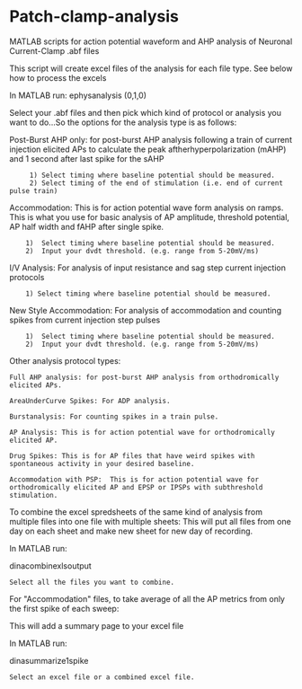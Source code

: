 # Patch-clamp-analysis
MATLAB scripts for action potential waveform and AHP analysis of Neuronal Current-Clamp .abf files 

This script will create excel files of the analysis for each file type. See below how to process the excels

In MATLAB run: 
ephysanalysis (0,1,0)

Select your .abf files and then pick which kind of protocol or analysis you want to do...So the options for the analysis type is as follows:


Post-Burst AHP only: for post-burst AHP analysis following a train of current injection elicited APs to calculate the peak aftherhyperpolarization (mAHP) and 1 second after last spike for the sAHP

         1)	Select timing where baseline potential should be measured.
         2)	Select timing of the end of stimulation (i.e. end of current pulse train)


Accommodation: This is for action potential wave form analysis on ramps.  This is what you use for basic analysis of AP amplitude, threshold potential, AP half width and fAHP after single spike.

        1)	Select timing where baseline potential should be measured.
        2)	Input your dvdt threshold. (e.g. range from 5-20mV/ms)


I/V Analysis: For analysis of input resistance and sag step current injection protocols
        
        1) Select timing where baseline potential should be measured.


New Style Accommodation: For analysis of accommodation and counting spikes from current injection step pulses

        1)	Select timing where baseline potential should be measured.
        2)	Input your dvdt threshold. (e.g. range from 5-20mV/ms)


Other analysis protocol types:

    Full AHP analysis: for post-burst AHP analysis from orthodromically elicited APs.

    AreaUnderCurve Spikes: For ADP analysis.

    Burstanalysis: For counting spikes in a train pulse.

    AP Analysis: This is for action potential wave for orthodromically elicited AP.

    Drug Spikes: This is for AP files that have weird spikes with spontaneous activity in your desired baseline.

    Accommodation with PSP:  This is for action potential wave for orthodromically elicited AP and EPSP or IPSPs with subthreshold stimulation.




To combine the excel spredsheets of the same kind of analysis from multiple files into one file with multiple sheets:
This will put all files from one day on each sheet and make new sheet for new day of recording. 


In MATLAB run:

dinacombinexlsoutput

    Select all the files you want to combine.




For "Accommodation" files, to take average of all the AP metrics from only the first spike of each sweep:

This will add a summary page to your excel file

In MATLAB run:

dinasummarize1spike

    Select an excel file or a combined excel file.
    
    
    

